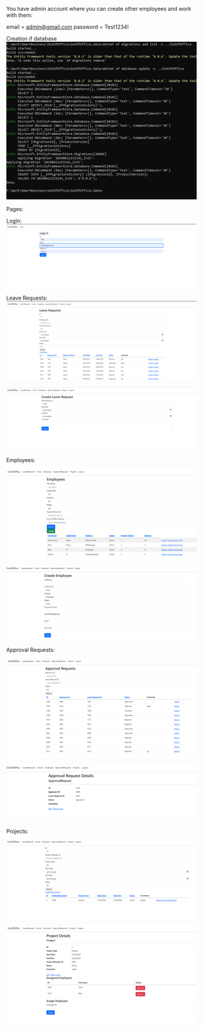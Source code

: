 You have admin account where you can create other employees and work with them:

email = admin@gmail.com
password = Test1234!

Creation if database
![alt text](<Знімок екрана 2024-06-13 005219.png>)

Pages:

Login:
![alt text](image.png)

Leave Requests:
![alt text](image-1.png)

![alt text](image-2.png)

Employees:

![alt text](image-3.png)

![alt text](image-4.png)

Approval Requests:

![alt text](image-5.png)

![alt text](image-6.png)

Projects:

![alt text](image-7.png)

![alt text](image-8.png)
